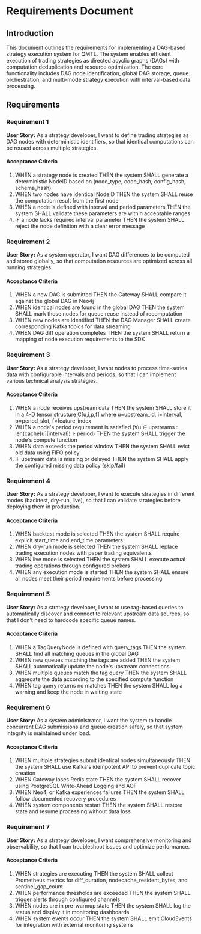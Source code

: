 # Requirements Document

## Introduction

This document outlines the requirements for implementing a DAG-based strategy execution system for QMTL. The system enables efficient execution of trading strategies as directed acyclic graphs (DAGs) with computation deduplication and resource optimization. The core functionality includes DAG node identification, global DAG storage, queue orchestration, and multi-mode strategy execution with interval-based data processing.

## Requirements

### Requirement 1

**User Story:** As a strategy developer, I want to define trading strategies as DAG nodes with deterministic identifiers, so that identical computations can be reused across multiple strategies.

#### Acceptance Criteria

1. WHEN a strategy node is created THEN the system SHALL generate a deterministic NodeID based on (node_type, code_hash, config_hash, schema_hash)
2. WHEN two nodes have identical NodeID THEN the system SHALL reuse the computation result from the first node
3. WHEN a node is defined with interval and period parameters THEN the system SHALL validate these parameters are within acceptable ranges
4. IF a node lacks required interval parameter THEN the system SHALL reject the node definition with a clear error message

### Requirement 2

**User Story:** As a system operator, I want DAG differences to be computed and stored globally, so that computation resources are optimized across all running strategies.

#### Acceptance Criteria

1. WHEN a new DAG is submitted THEN the Gateway SHALL compare it against the global DAG in Neo4j
2. WHEN identical nodes are found in the global DAG THEN the system SHALL mark those nodes for queue reuse instead of recomputation
3. WHEN new nodes are identified THEN the DAG Manager SHALL create corresponding Kafka topics for data streaming
4. WHEN DAG diff operation completes THEN the system SHALL return a mapping of node execution requirements to the SDK

### Requirement 3

**User Story:** As a strategy developer, I want nodes to process time-series data with configurable intervals and periods, so that I can implement various technical analysis strategies.

#### Acceptance Criteria

1. WHEN a node receives upstream data THEN the system SHALL store it in a 4-D tensor structure C[u,i,p,f] where u=upstream_id, i=interval, p=period_slot, f=feature_index
2. WHEN a node's period requirement is satisfied (∀u ∈ upstreams : len(cache[u][interval]) ≥ period) THEN the system SHALL trigger the node's compute function
3. WHEN data exceeds the period window THEN the system SHALL evict old data using FIFO policy
4. IF upstream data is missing or delayed THEN the system SHALL apply the configured missing data policy (skip/fail)

### Requirement 4

**User Story:** As a strategy developer, I want to execute strategies in different modes (backtest, dry-run, live), so that I can validate strategies before deploying them in production.

#### Acceptance Criteria

1. WHEN backtest mode is selected THEN the system SHALL require explicit start_time and end_time parameters
2. WHEN dry-run mode is selected THEN the system SHALL replace trading execution nodes with paper trading equivalents
3. WHEN live mode is selected THEN the system SHALL execute actual trading operations through configured brokers
4. WHEN any execution mode is started THEN the system SHALL ensure all nodes meet their period requirements before processing

### Requirement 5

**User Story:** As a strategy developer, I want to use tag-based queries to automatically discover and connect to relevant upstream data sources, so that I don't need to hardcode specific queue names.

#### Acceptance Criteria

1. WHEN a TagQueryNode is defined with query_tags THEN the system SHALL find all matching queues in the global DAG
2. WHEN new queues matching the tags are added THEN the system SHALL automatically update the node's upstream connections
3. WHEN multiple queues match the tag query THEN the system SHALL aggregate the data according to the specified compute function
4. WHEN tag query returns no matches THEN the system SHALL log a warning and keep the node in waiting state

### Requirement 6

**User Story:** As a system administrator, I want the system to handle concurrent DAG submissions and queue creation safely, so that system integrity is maintained under load.

#### Acceptance Criteria

1. WHEN multiple strategies submit identical nodes simultaneously THEN the system SHALL use Kafka's idempotent API to prevent duplicate topic creation
2. WHEN Gateway loses Redis state THEN the system SHALL recover using PostgreSQL Write-Ahead Logging and AOF
3. WHEN Neo4j or Kafka experiences failures THEN the system SHALL follow documented recovery procedures
4. WHEN system components restart THEN the system SHALL restore state and resume processing without data loss

### Requirement 7

**User Story:** As a strategy developer, I want comprehensive monitoring and observability, so that I can troubleshoot issues and optimize performance.

#### Acceptance Criteria

1. WHEN strategies are executing THEN the system SHALL collect Prometheus metrics for diff_duration, nodecache_resident_bytes, and sentinel_gap_count
2. WHEN performance thresholds are exceeded THEN the system SHALL trigger alerts through configured channels
3. WHEN nodes are in pre-warmup state THEN the system SHALL log the status and display it in monitoring dashboards
4. WHEN system events occur THEN the system SHALL emit CloudEvents for integration with external monitoring systems